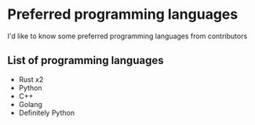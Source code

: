 # Preferred programming languages
I'd like to know some preferred programming languages from contributors

## List of programming languages
- Rust x2
- Python
- C++
- Golang
- Definitely Python